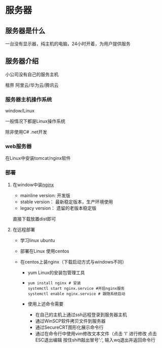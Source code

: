 # 服务器

## 服务器是什么

一台没有显示器，纯主机的电脑，24小时开着，为用户提供服务

## 服务器介绍

小公司没有自己的服务主机

租界 阿里云/华为云/腾讯云

### 服务器主机操作系统

window/Linux

一般情况下都是Linux操作系统

除非使用C# .net开发

### web服务器

在Linux中安装tomcat/nginx软件

### 部署

1. 在window中装[nginx](http://nginx.org/)

   + mainline version: 开发版
   + stable version： 最新稳定版本，生产环境使用
   + legacy version： 遗留的老版本稳定版

   直接下载放置dist即可

2. 在远程部署

   + 学习linux ubuntu

   + 部署在Linux 使用centos

   + 在centos上装nginx（下载启动方式与windows不同）

     + yum Linux的安装包管理工具

     + ```
       yum install nginx # 安装
       systemctl start nginx.service #开启nginx服务
       systemctl enable nginx.service # 跟随系统启动
       ```

     + 使用上述命令需要

       + 在自己的主机上通过ssh远程登录到服务器主机
       + 通过WinSCP软件拷贝文件到服务器
       + 通过SecureCRT图形化展示命令行
       + 通过在命令行中使用vim修改文本文件（点击 'I' 进行修改 点击ESC退出编辑 按住shift敲出冒号':', 输入wq退出并返回命令行 


